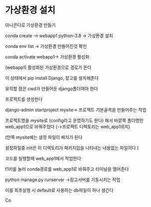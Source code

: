 # 가상환경 설치 

아나콘다로 가상환경 만들기

conda create -n webapp1 python-3.8 -> 가상환경 설치

conda env list -> 가상환경 만들어진것 확인

conda activate webapp1-> 가상환경 활성화 

(webapp1) 활성화된 가상환경으로 경로가 뜬다



이 상태에서 pip install Django, 장고를 설치해준다

유의할 점은 cwd가 만들어둔 django폴더여야 한다 

프로젝트를 생성한다

django-admin startproject mysite-> 프로젝트 기본골격을 만들어주는 작업

프로젝트명을 mysite로 (config라고 운영하기도 한다) 해서 바깥쪽 폴더명만 web_app1으로 바꿔주었다 (->프로잭트 디렉토리는 web_app1위치)

(안쪽 mysite에는 설정 파일이 배치가 된다

설정파일중 init은 이 디렉토리가 패키지임을 나타내는 내용없는 파일이다 )

코드를 실행할때 web_app1에서 작업한다 

f1키를 눌러 conda경로를 web_app1로 바꿔주고 터미널을 열어준다

 python manage.py runserver ->장고서버를 기동시키는 작업

이를 최초실행 시 default로 사용하는 db파일이 하나 생긴다 

Co
